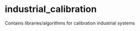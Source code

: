 industrial_calibration
======================

Contains libraries/algorithms for calibration industrial systems
